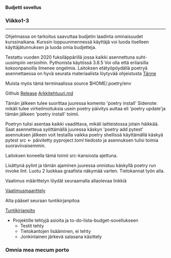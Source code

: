 **Budjetti sovellus**
### **Viikko1-3**
----------------------------------------------------------------------------------------------------------------
Ohjelmassa on tarkoitus saavuttaa budjetin laadinta ominaisuudet kurssinaikana.
Kurssin loppuunmennessä käyttäjä voi luoda itselleen käyttäjätunnuksen ja luoda omia budjetteja. 

Testattu vuoden 2020 fuksiläppärillä jossa kaikki asennettuna suht-uusimpiin versioihin.
Pythonista käytössä 3.8.5
Voi olla että erilaisilla kokoonpanoilla ilmenee ongelmia. 
Laitoksen etätyöpöydällä poetryä asennettaessa on hyvä seurata materiaalista löytyvää ohjeistusta 
[Tänne](https://python-poetry.org/docs/#installation)

Muista myös tämä terminaalissa  source $HOME/.poetry/env

Github [Release](https://github.com/miksuu00/ot-harjoitustyo/releases/tag/viikko5)
[Arkkitehtuuri.md](https://github.com/miksuu00/ot-harjoitustyo/blob/master/dokumentointi/Arkkitehtuuri.md)

Tämän jälkeen tulee suorittaa juuressa komento 'poetry install'
Sidenote: mikäli tulee virheilmoituksia usein poetry päivitys auttaa eli 'poetry update'ja tämän jälkeen 'poetry install' toimii.

Poetryn tulisi asentaa kaikki vaadittava, mikäli laitteistossa jotain häikkää. Saat asennetteua syöttämällä juuressa käskyn 'poetry add pytest' asennuksen jälkeen voit testailla vaikka poetry shellissä käyttämällä käskyä pytest src <- päivitetty pyproject.toml tiedosto ja asennuksen tulisi toimia suoraviivaisemmin.

Laitoksen koneella tämä toimii src-kansiosta ajettuna.

Lisättynä pylint ja tämän ajaminen juuressa onnistuu käskyllä poetry run invoke lint.
Luotu 2 luokkaa graafista näkymää varten.
Tietokannat työn alla.


Vaatimus määrittelyn löydät seuraamalla allaolevaa linkkiä

[Vaatimusmaarittely](https://github.com/miksuu00/ot-harjoitustyo/blob/master/dokumentointi/vaatimusaarittely.md)

Alta pääset seuraan tuntikirjanpitoa

[Tuntikirjanpito](https://github.com/miksuu00/ot-harjoitustyo/blob/master/dokumentointi/Tuntikirjanpito)

* Projektille tehtyjä asioita ja to-do-lista-budget-sovellukseen
  * Testit tehty
  * Tietokantojen lisääminen, ei tehty
  * Jonkinlainen järkevä salasana käsittely




### Omnia mea mecum porto




